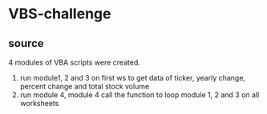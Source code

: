 # VBS-challenge

## source

4 modules of VBA scripts were created. 
1) run module1, 2 and 3 on first ws to get data of ticker, yearly change, percent change and total stock volume
2) run module 4, module 4 call the function to loop module 1, 2 and 3 on all worksheets
